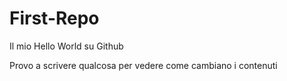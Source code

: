 # First-Repo
Il mio Hello World su Github

Provo a scrivere qualcosa per vedere come cambiano i contenuti
